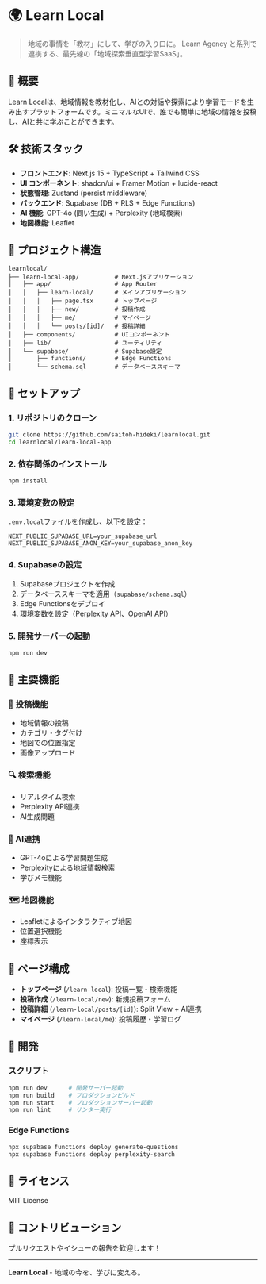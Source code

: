 # 🌍 Learn Local

> 地域の事情を「教材」にして、学びの入り口に。
> Learn Agency と系列で連携する、最先線の「地域探索垂直型学習SaaS」。

## 🚀 概要

Learn Localは、地域情報を教材化し、AIとの対話や探索により学習モードを生み出すプラットフォームです。ミニマルなUIで、誰でも簡単に地域の情報を投稿し、AIと共に学ぶことができます。

## 🛠 技術スタック

- **フロントエンド**: Next.js 15 + TypeScript + Tailwind CSS
- **UI コンポーネント**: shadcn/ui + Framer Motion + lucide-react
- **状態管理**: Zustand (persist middleware)
- **バックエンド**: Supabase (DB + RLS + Edge Functions)
- **AI 機能**: GPT-4o (問い生成) + Perplexity (地域検索)
- **地図機能**: Leaflet

## 📁 プロジェクト構造

```
learnlocal/
├── learn-local-app/          # Next.jsアプリケーション
│   ├── app/                  # App Router
│   │   ├── learn-local/      # メインアプリケーション
│   │   │   ├── page.tsx      # トップページ
│   │   │   ├── new/          # 投稿作成
│   │   │   ├── me/           # マイページ
│   │   │   └── posts/[id]/   # 投稿詳細
│   ├── components/           # UIコンポーネント
│   ├── lib/                  # ユーティリティ
│   └── supabase/             # Supabase設定
│       ├── functions/        # Edge Functions
│       └── schema.sql        # データベーススキーマ
```

## 🚀 セットアップ

### 1. リポジトリのクローン

```bash
git clone https://github.com/saitoh-hideki/learnlocal.git
cd learnlocal/learn-local-app
```

### 2. 依存関係のインストール

```bash
npm install
```

### 3. 環境変数の設定

`.env.local`ファイルを作成し、以下を設定：

```env
NEXT_PUBLIC_SUPABASE_URL=your_supabase_url
NEXT_PUBLIC_SUPABASE_ANON_KEY=your_supabase_anon_key
```

### 4. Supabaseの設定

1. Supabaseプロジェクトを作成
2. データベーススキーマを適用（`supabase/schema.sql`）
3. Edge Functionsをデプロイ
4. 環境変数を設定（Perplexity API、OpenAI API）

### 5. 開発サーバーの起動

```bash
npm run dev
```

## 🎯 主要機能

### 📝 投稿機能
- 地域情報の投稿
- カテゴリ・タグ付け
- 地図での位置指定
- 画像アップロード

### 🔍 検索機能
- リアルタイム検索
- Perplexity API連携
- AI生成問題

### 🤖 AI連携
- GPT-4oによる学習問題生成
- Perplexityによる地域情報検索
- 学びメモ機能

### 🗺️ 地図機能
- Leafletによるインタラクティブ地図
- 位置選択機能
- 座標表示

## 📱 ページ構成

- **トップページ** (`/learn-local`): 投稿一覧・検索機能
- **投稿作成** (`/learn-local/new`): 新規投稿フォーム
- **投稿詳細** (`/learn-local/posts/[id]`): Split View + AI連携
- **マイページ** (`/learn-local/me`): 投稿履歴・学習ログ

## 🔧 開発

### スクリプト

```bash
npm run dev      # 開発サーバー起動
npm run build    # プロダクションビルド
npm run start    # プロダクションサーバー起動
npm run lint     # リンター実行
```

### Edge Functions

```bash
npx supabase functions deploy generate-questions
npx supabase functions deploy perplexity-search
```

## 📄 ライセンス

MIT License

## 🤝 コントリビューション

プルリクエストやイシューの報告を歓迎します！

---

**Learn Local** - 地域の今を、学びに変える。 